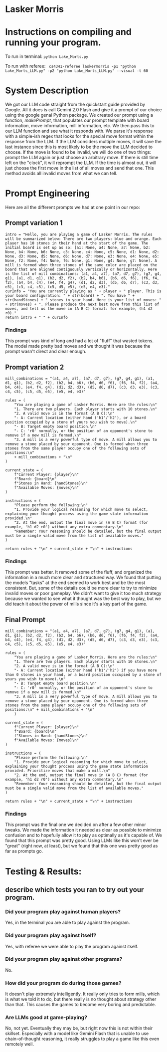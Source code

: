 # Lasker Morris

# Instructions on compiling and running your program.
To run in terminal:
``` python Lake_Morts.py ```

To run with referee:
``` cs4341-referee laskermorris -p1 "python Lake_Morts_LLM.py" -p2 "python Lake_Morts_LLM.py" --visual -t 60```

# System Description
We got our LLM code straight from the quickstart guide provided by Google. All it does is call Gemini 2.0 Flash and give it a prompt of our choice using the google genai Python package. We created our prompt using a function, <i>makePrompt</i>, that populates our prompt template with board information, move information, mill information, etc. We then pass this to our LLM function and see what it responds with. We parse it's response with a simple-ish regex that looks for the special move format within the response from the LLM. If the LLM considers multiple moves, it will save the last instance since this is most likely to be the move the LLM decided to choose. If the move is found to be invalid, we will do one of two things: prompt the LLM again or just choose an arbitrary move. If there is still time left on the "clock", it will reprompt the LLM. If the time is almost out, it will just choose the first move in the list of all moves and send that one. This method avoids all invalid moves from what we can tell.

# Prompt Engineering
Here are all the different prompts we had at one point in our repo:

## Prompt variation 1
```
intro = "Hello, you are playing a game of Lasker Morris. The rules will be summarized below: There are two players: blue and orange. Each player has 10 stones in their hand at the start of the game. The initial board is set up as so: [a1: None, a4: None, a7: None, b2: None, b4: None, b6: None, c3: None, c4: None, c5: None, d1: None, d2: None, d3: None, d5: None, d6: None, d7: None, e3: None, e4: None, e5: None, f2: None, f4: None, f6: None, g1: None, g4: None, g7: None]. A mill is formed when three stones of the same color are placed on the board that are aligned contiguously vertically or horizontally. Here is the list of mill combinations: (a1, a4, a7), (a7, d7, g7), (g7, g4, g1), (a1, d1, g1), (b2, d2, f2), (b2, b4, b6), (b6, d6, f6), (f6, f4, f2), (a4, b4, c4), (e4, f4, g4), (d1, d2, d3), (d5, d6, d7), (c3, d3, e3), (c3, c4, c5), (c5, d5, e5), (e5, e4, e3)."
curInfo = "You are currently playing as " + player + " player. This is your board configuration: " + str(board) + ". You have " + str(handStones) + " stones in your hand. Here is your list of moves: " + str(moves) + ". Please produce the next best move from this list of moves, and tell us the move in (A B C) format: for example, (h1 d2 r0)."
return intro + " " + curInfo
```
### Findings
This prompt was kind of long and had a lot of "fluff" that wasted tokens. The model made pretty bad moves and we thought it was because the prompt wasn't direct and clear enough.

## Prompt variation 2
```
mill_combinations = "(a1, a4, a7), (a7, d7, g7), (g7, g4, g1), (a1, d1, g1), (b2, d2, f2), (b2, b4, b6), (b6, d6, f6), (f6, f4, f2), (a4, b4, c4), (e4, f4, g4), (d1, d2, d3), (d5, d6, d7), (c3, d3, e3), (c3, c4, c5), (c5, d5, e5), (e5, e4, e3)"

rules = (
    "You are playing a game of Lasker Morris. Here are the rules:\n" 
    "1. There are two players. Each player starts with 10 stones.\n"
    "2. A valid move is in the format (A B C):\n"
    "- A: Current location (either hand ('h1'/'h2'), or a board position occupied by a stone of yours you wish to move).\n"
    "- B: Target empty board position.\n"
    "- C: 'r0' normally, or the position of an opponent's stone to remove if a new mill is formed.\n"
    "3. A mill is a very powerful type of move. A mill allows you to remove a stone placed by your opponent. One is formed when three stones from the same player occupy one of the following sets of positions:\n" 
    + mill_combinations + "\n"
)

current_state = (
    f"Current Player: {player}\n"
    f"Board: {board}\n"
    f"Stones in Hand: {handStones}\n"
    f"Available Moves: {moves}\n"
)

instructions = (
    "Please perform the following:\n"
    "1. Provide your logical reasoning for which move to select, explaining your thought process using the game state information provided.\n"
    "2. At the end, output the final move in (A B C) format (for example, 'h1 d2 r0') without any extra commentary.\n"
    "Remember: Your reasoning should be detailed, but the final output must be a single valid move from the list of available moves."
)

return rules + "\n" + current_state + "\n" + instructions
```

### Findings
This prompt was better. It removed some of the fluff, and organized the information in a much more clear and structured way. We found that putting the models "tasks" at the end seemed to work best and be the most consistent. But, some of the details could be more clear to try to minimize invalid moves or poor gameplay. We didn't want to give it too much strategy because we wanted to see what it thought was the best way to play, but we did teach it about the power of mills since it's a key part of the game.

## Final Prompt
```
mill_combinations = "(a1, a4, a7), (a7, d7, g7), (g7, g4, g1), (a1, d1, g1), (b2, d2, f2), (b2, b4, b6), (b6, d6, f6), (f6, f4, f2), (a4, b4, c4), (e4, f4, g4), (d1, d2, d3), (d5, d6, d7), (c3, d3, e3), (c3, c4, c5), (c5, d5, e5), (e5, e4, e3)"

rules = (
    "You are playing a game of Lasker Morris. Here are the rules:\n" 
    "1. There are two players. Each player starts with 10 stones.\n"
    "2. A valid move is in the format (A B C):\n"
    "- A: Current location (either hand ('h1'/'h2') if you have more than 0 stones in your hand, or a board position occupied by a stone of yours you wish to move).\n"
    "- B: Target empty board position.\n"
    "- C: 'r0' normally, or the position of an opponent's stone to remove if a new mill is formed.\n"
    "3. A mill is a very powerful type of move. A mill allows you to remove a stone placed by your opponent. One is formed when three stones from the same player occupy one of the following sets of positions:\n" + mill_combinations + "\n"
    )

current_state = (
    f"Current Player: {player}\n"
    f"Board: {board}\n"
    f"Stones in Hand: {handStones}\n"
    f"Available Moves: {moves}\n"
)

instructions = (
    "Please perform the following:\n"
    "1. Provide your logical reasoning for which move to select, explaining your thought process using the game state information provided. Prioritize moves that make a mill.\n"
    "2. At the end, output the final move in (A B C) format (for example, 'h1 d2 r0') without any extra commentary.\n"
    "Remember: Your reasoning should be detailed, but the final output must be a single valid move from the list of available moves."
)

return rules + "\n" + current_state + "\n" + instructions
```

### Findings
This prompt was the final one we decided on after a few other minor tweaks. We made the information it needed as clear as possible to minimize confusion and to hopefully allow it to play as optimally as it's capable of. We found that this prompt was pretty good. Using LLMs like this won't ever be "great" (right now, at least), but we found that this one was pretty good as far as prompts go.

# Testing & Results: 

## describe which tests you ran to try out your program. 

### Did your program play against human players? 
Yes, in the terminal you are able to play against the program.

### Did your program play against itself? 
Yes, with referee we were able to play the program against itself.

### Did your program play against other programs?
No.

### How did your program do during those games? 
It doesn't play extremely intelligently. It really only tries to form mills, which is what we told it to do, but there really is no thought about strategy other than that. This causes the games to become very boring and predictable.

### Are LLMs good at game-playing?
No, not yet. Eventually they may be, but right now this is not within their skillset. Especially with a model like Gemini Flash that is unable to use chain-of-thought reasoning, it really struggles to play a game like this even remotely well.